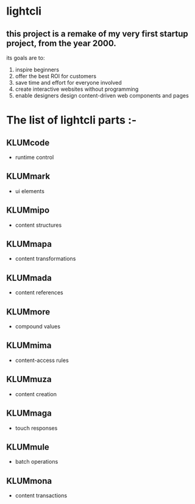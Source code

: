 # lightcli
## this project is a remake of my very first startup project, from the year 2000.

its goals are to:
1. inspire beginners
2. offer the best ROI for customers
3. save time and effort for everyone involved
4. create interactive websites without programming
5. enable designers design content-driven web components and pages

# The list of lightcli parts :-

## KLUMcode
- runtime control

## KLUMmark
- ui elements

## KLUMmipo 
- content structures

## KLUMmapa 
- content transformations

## KLUMmada 
- content references

## KLUMmore 
- compound values

## KLUMmima 
- content-access rules

## KLUMmuza 
- content creation

## KLUMmaga 
- touch responses

## KLUMmule 
- batch operations

## KLUMmona 
- content transactions
